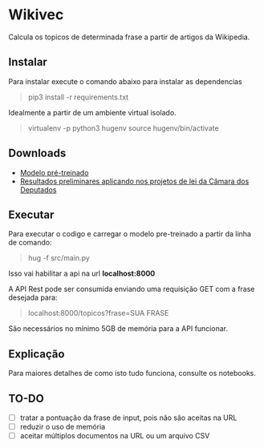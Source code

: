 # Wikivec

Calcula os topicos de determinada frase a partir de artigos da Wikipedia.

## Instalar

Para instalar execute o comando abaixo para instalar as dependencias

> pip3 install -r requirements.txt

Idealmente a partir de um ambiente virtual isolado.

> virtualenv -p python3 hugenv
> source hugenv/bin/activate

## Downloads

- [Modelo pré-treinado](https://drive.google.com/open?id=1PTNQTRtdiUdNbljG5fIRLxE8HhdQ6hhH)
- [Resultados preliminares aplicando nos projetos de lei da Câmara dos Deputados](https://drive.google.com/open?id=1bCafrrl8QqA_RsdKcNsw7zkHAMw6V7d6)

## Executar

Para executar o codigo e carregar o modelo pre-treinado a partir da linha
de comando:

> hug -f src/main.py

Isso vai habilitar a api na url **localhost:8000**

A API Rest pode ser consumida enviando uma requisição GET com a frase desejada
para:

> localhost:8000/topicos?frase=SUA FRASE

São necessários no mínimo 5GB de memória para a API funcionar.

## Explicação

Para maiores detalhes de como isto tudo funciona, consulte os notebooks.

## TO-DO

- [ ] tratar a pontuação da frase de input, pois não são aceitas na URL
- [ ] reduzir o uso de memória
- [ ] aceitar múltiplos documentos na URL ou um arquivo CSV
